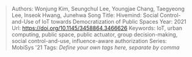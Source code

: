 > Authors: Wonjung Kim, Seungchul Lee, Youngjae Chang, Taegyeong Lee, Inseok Hwang, Junehwa Song
> Title: Hivemind: Social Control-and-Use of IoT towards Democratization of Public Spaces
> Year: 2021
> Url: https://doi.org/10.1145/3458864.3466626
> Keywords: IoT, urban computing, public space, public actuator, group decision-making, social control-and-use, influence-aware authorization
> Series: MobiSys '21
> Tags: *Define your own tags here, separate by comma*